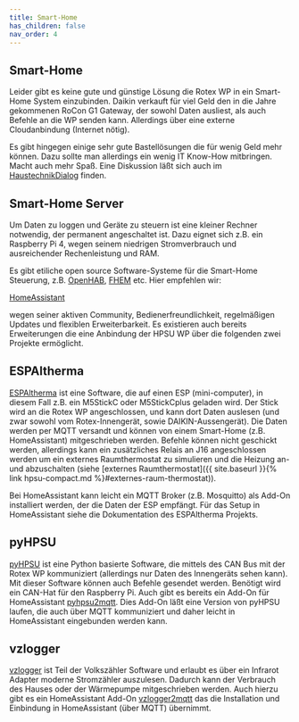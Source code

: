 ```yaml
---
title: Smart-Home
has_children: false
nav_order: 4
---
```


## Smart-Home

Leider gibt es keine gute und günstige Lösung die Rotex WP in ein Smart-Home System 
einzubinden. Daikin verkauft für viel Geld den in die Jahre gekommenen RoCon G1 Gateway,
der sowohl Daten ausliest, als auch Befehle an die WP senden kann. Allerdings über eine
externe Cloudanbindung (Internet nötig). 

Es gibt hingegen einige sehr gute Bastellösungen die für wenig Geld mehr können. Dazu 
sollte man allerdings ein wenig IT Know-How mitbringen. Macht auch mehr Spaß. Eine 
Diskussion läßt sich auch im [HaustechnikDialog](https://www.haustechnikdialog.de/Forum/t/237662/Wissensaustausch-Smart-Home-Anbindung-u-Kommunikationsschnittstellen-Rotex-HPSU-Daikin-Altherma-3-ECH2O)
finden.

## Smart-Home Server

Um Daten zu loggen und Geräte zu steuern ist eine kleiner Rechner notwendig, der 
permanent angeschaltet ist. Dazu eignet sich z.B. ein Raspberry Pi 4, wegen seinem 
niedrigen Stromverbrauch und ausreichender Rechenleistung und RAM. 

Es gibt etiliche open source Software-Systeme für die Smart-Home Steuerung, z.B. 
[OpenHAB](https://www.openhab.org/), [FHEM](https://fhem.de/) etc. Hier empfehlen wir:

[HomeAssistant](https://www.home-assistant.io/)
 
wegen seiner aktiven Community, Bedienerfreundlichkeit, regelmäßigen Updates und flexiblen
Erweiterbarkeit. Es existieren auch bereits Erweiterungen die eine Anbindung der HPSU WP
über die folgenden zwei Projekte ermöglicht.

## ESPAltherma

[ESPAltherma](https://github.com/raomin/ESPAltherma) ist eine Software, die auf einen
ESP (mini-computer), in diesem Fall z.B. ein M5StickC oder M5StickCplus geladen wird. 
Der Stick wird an die Rotex WP angeschlossen, und kann dort Daten auslesen (und zwar
sowohl vom Rotex-Innengerät, sowie DAIKIN-Aussengerät). Die Daten werden per 
MQTT versandt und können von einem Smart-Home (z.B. HomeAssistant) mitgeschrieben werden. 
Befehle können nicht geschickt werden, allerdings kann ein zusätzliches Relais an J16
angeschlossen werden um ein externes Raumthermostat zu simulieren und die Heizung
an- und abzuschalten (siehe [externes Raumthermostat]({{ site.baseurl }}{% link hpsu-compact.md %}#externes-raum-thermostat)).

Bei HomeAssistant kann leicht ein MQTT Broker (z.B. Mosquitto) als Add-On installiert werden, 
der die Daten der ESP empfängt. Für das Setup in HomeAssistant siehe die Dokumentation 
des ESPAltherma Projekts. 

## pyHPSU

[pyHPSU](https://github.com/Spanni26/pyHPSU) ist eine Python basierte Software, die 
mittels des CAN Bus mit der Rotex WP kommuniziert (allerdings nur Daten des Innengeräts
sehen kann). Mit dieser Software können auch Befehle gesendet werden. 
Benötigt wird ein CAN-Hat für den Raspberry Pi. Auch gibt es bereits ein Add-On für 
HomeAssistant [pyhpsu2mqtt](https://github.com/m-reuter/ha-addons). Dies Add-On läßt eine
Version von pyHPSU laufen, die auch über MQTT kommuniziert und daher leicht in 
HomeAssistant eingebunden werden kann. 

## vzlogger

[vzlogger](https://wiki.volkszaehler.org/software/controller/vzlogger) ist Teil der 
Volkszähler Software und erlaubt es über ein Infrarot Adapter moderne Stromzähler
auszulesen. Dadurch kann der Verbrauch des Hauses oder der Wärmepumpe mitgeschrieben 
werden. Auch hierzu gibt es ein HomeAssistant Add-On [vzlogger2mqtt](https://github.com/m-reuter/ha-addons)
das die Installation und Einbindung in HomeAssistant (über MQTT) übernimmt. 

